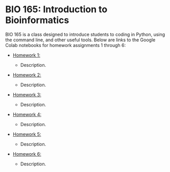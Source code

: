 # BIO 165: Introduction to Bioinformatics
BIO 165 is a class designed to introduce students to coding
in Python, using the command line, and other useful tools.
Below are links to the Google Colab notebooks for homework
assignments 1 through 6:

- [Homework 1: ]()
    - Description.


- [Homework 2: ]()
    - Description.


- [Homework 3: ]()
    - Description.


- [Homework 4: ]()
    - Description.


- [Homework 5: ]()
    - Description.


- [Homework 6: ]()
    - Description.
